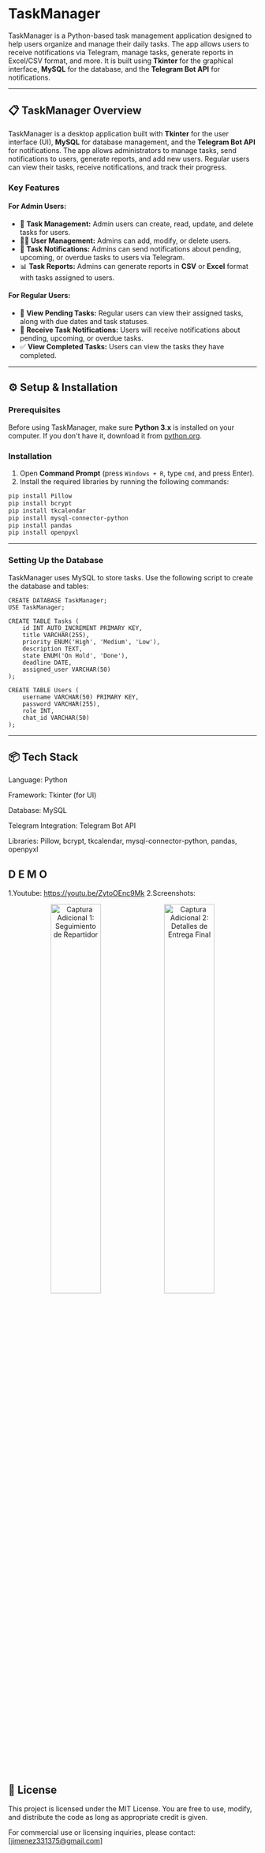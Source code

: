 # TaskManager

TaskManager is a Python-based task management application designed to help users organize and manage their daily tasks. The app allows users to receive notifications via Telegram, manage tasks, generate reports in Excel/CSV format, and more. It is built using **Tkinter** for the graphical interface, **MySQL** for the database, and the **Telegram Bot API** for notifications.

---

## 📋 TaskManager Overview

TaskManager is a desktop application built with **Tkinter** for the user interface (UI), **MySQL** for database management, and the **Telegram Bot API** for notifications. The app allows administrators to manage tasks, send notifications to users, generate reports, and add new users. Regular users can view their tasks, receive notifications, and track their progress.

### Key Features

#### **For Admin Users:**
- 📝 **Task Management:** Admin users can create, read, update, and delete tasks for users.
- 🧑‍💻 **User Management:** Admins can add, modify, or delete users.
- 💬 **Task Notifications:** Admins can send notifications about pending, upcoming, or overdue tasks to users via Telegram.
- 📊 **Task Reports:** Admins can generate reports in **CSV** or **Excel** format with tasks assigned to users.

#### **For Regular Users:**
- 📅 **View Pending Tasks:** Regular users can view their assigned tasks, along with due dates and task statuses.
- 📲 **Receive Task Notifications:** Users will receive notifications about pending, upcoming, or overdue tasks.
- ✅ **View Completed Tasks:** Users can view the tasks they have completed.

---

## ⚙️ Setup & Installation

### Prerequisites

Before using TaskManager, make sure **Python 3.x** is installed on your computer. If you don't have it, download it from [python.org](https://www.python.org/downloads/).

### Installation

1. Open **Command Prompt** (press `Windows + R`, type `cmd`, and press Enter).
2. Install the required libraries by running the following commands:

```bash
pip install Pillow
pip install bcrypt
pip install tkcalendar
pip install mysql-connector-python
pip install pandas
pip install openpyxl
```
---
### Setting Up the Database
TaskManager uses MySQL to store tasks. Use the following script to create the database and tables:

```
CREATE DATABASE TaskManager;
USE TaskManager;

CREATE TABLE Tasks (
    id INT AUTO_INCREMENT PRIMARY KEY,
    title VARCHAR(255),
    priority ENUM('High', 'Medium', 'Low'),
    description TEXT,
    state ENUM('On Hold', 'Done'),
    deadline DATE,
    assigned_user VARCHAR(50)
);

CREATE TABLE Users (
    username VARCHAR(50) PRIMARY KEY,
    password VARCHAR(255),
    role INT,
    chat_id VARCHAR(50)
);
```
---
## 📦 Tech Stack
Language: Python

Framework: Tkinter (for UI)

Database: MySQL

Telegram Integration: Telegram Bot API

Libraries: Pillow, bcrypt, tkcalendar, mysql-connector-python, pandas, openpyxl
## D E M O
1.Youtube: https://youtu.be/ZytoOEnc9Mk
2.Screenshots:
<p align="center">
  <img src="https://github.com/user-attachments/assets/9de9c6d5-176a-42ba-9811-4b9db8b6c789" width="45%" alt="Captura Adicional 1: Seguimiento de Repartidor"/>
  <img src="https://github.com/user-attachments/assets/33dda245-5d0f-465f-9681-9577d5af30b9" width="45%" alt="Captura Adicional 2: Detalles de Entrega Final"/>
</p>

## 📝 License
This project is licensed under the MIT License. You are free to use, modify, and distribute the code as long as appropriate credit is given.

For commercial use or licensing inquiries, please contact: [jimenez331375@gmail.com]
